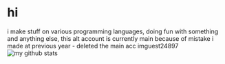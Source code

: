 # hi
i make stuff on various programming languages, doing fun with something and anything else, this alt account is currently main because of mistake i made at previous year - deleted the main acc imguest24897
![my github stats](https://github-readme-stats.vercel.app/api?username=imguest24897-alt&show_icons=true&theme=dark)
